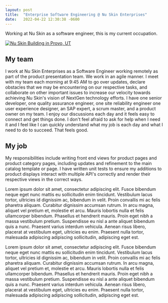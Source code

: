 ```yaml
---
layout: post
title:  "Enterprise Software Engineering @ Nu Skin Enterprises"
date:   2022-04-22 12:30:38 -0600
---
```

Working at Nu Skin as a software engineer, this is my current occupation.

<a href="https://nuskin.com/" target="_blank" rel="nofollow">
  <img src="{{site.baseurl}}/assets/nuskin.jpeg" alt="Nu Skin Building in Provo, UT">
</a>

## My team

I work at Nu Skin Enterprises as a Software Engineer working remotely as part of the product presentation team. We work in an agile manner. I meet with my team each morning at 9:45 AM to go over updates, declare obstacles that we may be encountering on our respective tasks, and collaborate on other important issues to increase our velocity towards achieving Nu Skin's vision of NextGen technology efforts. I have one senior developer, one quality assurance engineer, one site reliability engineer one user experience designer, an SAP expert, a scrum master, and a product owner on my team. I enjoy our discussions each day and it feels easy to connect and get things done. I don't feel afraid to ask for help when I need it and I feel like I can quickly understand what my job is each day and what I need to do to succeed. That feels good. 

## My job

My responsibilities include writing front end views for product pages and product category pages, including updates and refinement to the main catalog template or page. I have written unit tests to ensure my additions to product displays interact with multiple API's correctly and render their respective views in the correct ways. 

Lorem ipsum dolor sit amet, consectetur adipiscing elit. Fusce bibendum neque eget nunc mattis eu sollicitudin enim tincidunt. Vestibulum lacus tortor, ultricies id dignissim ac, bibendum in velit. Proin convallis mi ac felis pharetra aliquam. Curabitur dignissim accumsan rutrum. In arcu magna, aliquet vel pretium et, molestie et arcu. Mauris lobortis nulla et felis ullamcorper bibendum. Phasellus et hendrerit mauris. Proin eget nibh a massa vestibulum pretium. Suspendisse eu nisl a ante aliquet bibendum quis a nunc. Praesent varius interdum vehicula. Aenean risus libero, placerat at vestibulum eget, ultricies eu enim. Praesent nulla tortor, malesuada adipiscing adipiscing sollicitudin, adipiscing eget est.

Lorem ipsum dolor sit amet, consectetur adipiscing elit. Fusce bibendum neque eget nunc mattis eu sollicitudin enim tincidunt. Vestibulum lacus tortor, ultricies id dignissim ac, bibendum in velit. Proin convallis mi ac felis pharetra aliquam. Curabitur dignissim accumsan rutrum. In arcu magna, aliquet vel pretium et, molestie et arcu. Mauris lobortis nulla et felis ullamcorper bibendum. Phasellus et hendrerit mauris. Proin eget nibh a massa vestibulum pretium. Suspendisse eu nisl a ante aliquet bibendum quis a nunc. Praesent varius interdum vehicula. Aenean risus libero, placerat at vestibulum eget, ultricies eu enim. Praesent nulla tortor, malesuada adipiscing adipiscing sollicitudin, adipiscing eget est.